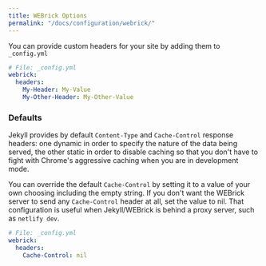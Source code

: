 ```yaml
---
title: WEBrick Options
permalink: "/docs/configuration/webrick/"
---
```

You can provide custom headers for your site by adding them to `_config.yml`

```yaml
# File: _config.yml
webrick:
  headers:
    My-Header: My-Value
    My-Other-Header: My-Other-Value
```

### Defaults

Jekyll provides by default `Content-Type` and `Cache-Control` response
headers: one dynamic in order to specify the nature of the data being served,
the other static in order to disable caching so that you don't have to fight
with Chrome's aggressive caching when you are in development mode.


You can override the default `Cache-Control` by setting it to a value of your
own choosing including the empty string. If you don't want the WEBrick server
to send any `Cache-Control` header at all, set the value to nil. That configuration
is useful when Jekyll/WEBrick is behind a proxy server, such as `netlify dev`.

```yaml
# File: _config.yml
webrick:
  headers:
    Cache-Control: nil
```
